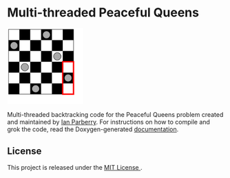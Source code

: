 # Multi-threaded Peaceful Queens

<img src="https://github.com/Ian-Parberry/peacefulqueens_mt/blob/main/Doxygen/Images/135024.svg" alt="" width="35%" />

Multi-threaded backtracking code for the Peaceful Queens problem created and maintained
by [Ian Parberry](http://ianparberry.com/).
For instructions on how to compile and grok the code, read the Doxygen-generated
[documentation](https://ian-parberry.github.io/peacefulqueens_mt). 

## License

This project is released under the [MIT License ](https://github.com/Ian-Parberry/peacefulqueens_mt/blob/master/LICENSE).
